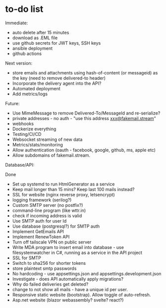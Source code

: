 # to-do list

Immediate:
- auto delete after 15 minutes
- download as .EML file
- use github secrets for JWT keys, SSH keys
- ansible deployment
- github actions

Next version:
- store emails and attachments using hash-of-content (or messageid) as the key
  (need to remove delivered-to header)
- Incorporate the delivery agent into the API?
- Automated deployment
- Add metrics/logs

Future:
- Use MimeMessage to remove Delivered-To/MessageId and re-serialize?
- private addresses - no auth - "use this address xxx@fakemail.stream"
- webhooks
- Dockerize everything
- Testing/CI/CD
- Websocket streaming of new data
- Metrics/stats/monitoring
- Allow authentication (oauth - facebook, google, github, ms, apple etc)
- Allow subdomains of fakemail.stream.

Database/API:

Done
- Set up systemd to run HtmlGenerator as a service
- Keep mail longer than 15 mins? Keep last 100 mails instead?
- SSL for website (nginx reverse proxy, letsencrypt)
- logging framework (serilog?)
- Custom SMTP server (no postfix?)
- command-line program (like wttr.in)
- check if incoming address is valid
- Use SMTP auth for user Id
- Use database (postgresql?) for SMTP auth
- Implement GetEmails API
- Implement RenewToken API
- Turn off tailscale VPN on public server
- Write MDA program to insert email into database - use filesystemwatcher in C#,
  running as a service in the API project
- SSL for SMTP
- Switch to sha256 for shorter tokens
- store plaintext smtp passwords
- No hardcoding - use appsettings.json and appsettings.development.json
- Investigate - does API automatically apply migrations?
- Why do failed deliveries get deleted?
- change to not show all mails - have a unique id per user.
- Responsive static website (bootstrap). Allow toggle of auto-refresh.
- Asp.net website (blazor webassembly? svelte? react?)
